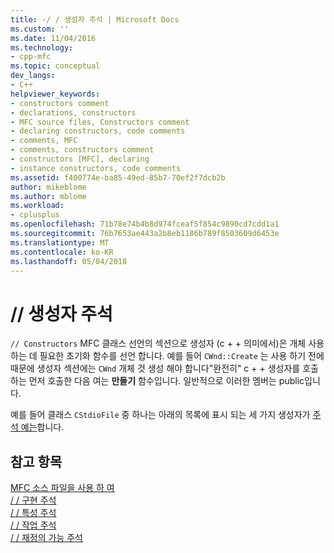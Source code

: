 ```yaml
---
title: -/ / 생성자 주석 | Microsoft Docs
ms.custom: ''
ms.date: 11/04/2016
ms.technology:
- cpp-mfc
ms.topic: conceptual
dev_langs:
- C++
helpviewer_keywords:
- constructors comment
- declarations, constructors
- MFC source files, Constructors comment
- declaring constructors, code comments
- comments, MFC
- comments, constructors comment
- constructors [MFC], declaring
- instance constructors, code comments
ms.assetid: f400774e-ba85-49ed-85b7-70ef2f7dcb2b
author: mikeblome
ms.author: mblome
ms.workload:
- cplusplus
ms.openlocfilehash: 71b78e74b4b8d974fceaf5f854c9890cd7cdd1a1
ms.sourcegitcommit: 76b7653ae443a2b8eb1186b789f8503609d6453e
ms.translationtype: MT
ms.contentlocale: ko-KR
ms.lasthandoff: 05/04/2018
---
```

# <a name="-constructors-comment"></a>// 생성자 주석
`// Constructors` MFC 클래스 선언의 섹션으로 생성자 (c + + 의미에서)은 개체 사용 하는 데 필요한 초기화 함수를 선언 합니다. 예를 들어 `CWnd::Create` 는 사용 하기 전에 때문에 생성자 섹션에는 `CWnd` 개체 것 생성 해야 합니다"완전히" c + + 생성자를 호출 하는 먼저 호출한 다음 여는 **만들기** 함수입니다. 일반적으로 이러한 멤버는 public입니다.  
  
 예를 들어 클래스 `CStdioFile` 중 하나는 아래의 목록에 표시 되는 세 가지 생성자가 [주석 예는](../mfc/an-example-of-the-comments.md)합니다.  
  
## <a name="see-also"></a>참고 항목  
 [MFC 소스 파일을 사용 하 여](../mfc/using-the-mfc-source-files.md)   
 [/ / 구현 주석](../mfc/decrement-implementation-comment.md)   
 [/ / 특성 주석](../mfc/decrement-attributes-comment.md)   
 [/ / 작업 주석](../mfc/decrement-operations-comment.md)   
 [/ / 재정의 가능 주석](../mfc/decrement-overridables-comment.md)

